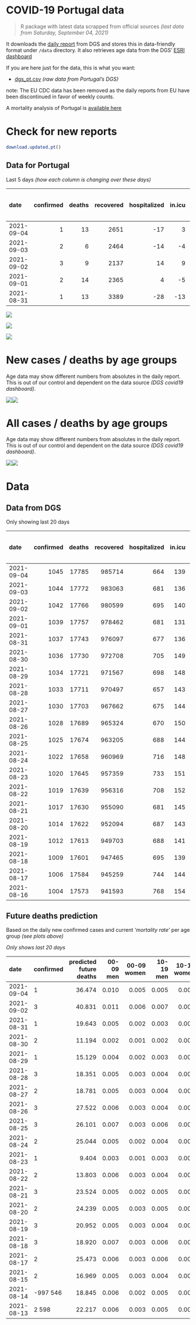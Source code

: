 COVID-19 Portugal data
================

> R package with latest data scrapped from official sources *(last data
> from Saturday, September 04, 2021)*

It downloads the [daily
report](https://covid19.min-saude.pt/relatorio-de-situacao/) from DGS
and stores this in data-friendly format under `/data` directory. It also
retrieves age data from the DGS’ [ESRI
dashboard](https://covid19.min-saude.pt/ponto-de-situacao-atual-em-portugal/)

If you are here just for the data, this is what you want:

-   [dgs\_pt.csv](raw/master/data/dgs_pt.csv) *(raw data from Portugal’s
    DGS)*

note: The EU CDC data has been removed as the daily reports from EU have
been discontinued in favor of weekly counts.

A mortality analysis of Portugal is [available
here](https://averissimo.github.io/covid19-analysis/mortality.html)

# Check for new reports

``` r
download.updated.pt()
```

## Data for Portugal

Last 5 days *(how each column is changing over these days)*

| date       | confirmed | deaths | recovered | hospitalized | in.icu | first vaccine | second vaccine | confirmed m 00-09 | confirmed w 00-09 | confirmed m 10-19 | confirmed w 10-19 | confirmed m 20-29 | confirmed w 20-29 | confirmed m 30-39 | confirmed w 30-39 | confirmed m 40-49 | confirmed w 40-49 | confirmed m 50-59 | confirmed w 50-59 | confirmed m 60-69 | confirmed w 60-69 | confirmed m 70-79 | confirmed w 70-79 | confirmed m 80+ | confirmed w 80+ | death m 00-09 | death w 00-09 | death m 10-19 | death w 10-19 | death m 20-29 | death w 20-29 | death m 30-39 | death w 30-39 | death m 40-49 | death w 40-49 | death m 50-59 | death w 50-59 | death m 60-69 | death w 60-69 | death m 70-79 | death w 70-79 | death m 80+ | death w 80+ |
|:-----------|----------:|-------:|----------:|-------------:|-------:|--------------:|---------------:|------------------:|------------------:|------------------:|------------------:|------------------:|------------------:|------------------:|------------------:|------------------:|------------------:|------------------:|------------------:|------------------:|------------------:|------------------:|------------------:|----------------:|----------------:|--------------:|--------------:|--------------:|--------------:|--------------:|--------------:|--------------:|--------------:|--------------:|--------------:|--------------:|--------------:|--------------:|--------------:|--------------:|--------------:|------------:|------------:|
| 2021-09-04 |         1 |     13 |      2651 |          -17 |      3 |            NA |             NA |                NA |                NA |                NA |                NA |                NA |                NA |                NA |                NA |                NA |                NA |                NA |                NA |                NA |                NA |                NA |                NA |              NA |              NA |            NA |            NA |            NA |            NA |            NA |            NA |            NA |            NA |            NA |            NA |            NA |            NA |            NA |            NA |            NA |            NA |          NA |          NA |
| 2021-09-03 |         2 |      6 |      2464 |          -14 |     -4 |            NA |             NA |                NA |                NA |                NA |                NA |                NA |                NA |                NA |                NA |                NA |                NA |                NA |                NA |                NA |                NA |                NA |                NA |              NA |              NA |            NA |            NA |            NA |            NA |            NA |            NA |            NA |            NA |            NA |            NA |            NA |            NA |            NA |            NA |            NA |            NA |          NA |          NA |
| 2021-09-02 |         3 |      9 |      2137 |           14 |      9 |         43945 |          59719 |                NA |                NA |                NA |                NA |                NA |                NA |                NA |                NA |                NA |                NA |                NA |                NA |                NA |                NA |                NA |                NA |              NA |              NA |            NA |            NA |            NA |            NA |            NA |            NA |            NA |            NA |            NA |            NA |            NA |            NA |            NA |            NA |            NA |            NA |          NA |          NA |
| 2021-09-01 |         2 |     14 |      2365 |            4 |     -5 |         23799 |          26972 |                NA |                NA |                NA |                NA |                NA |                NA |                NA |                NA |                NA |                NA |                NA |                NA |                NA |                NA |                NA |                NA |              NA |              NA |            NA |            NA |            NA |            NA |            NA |            NA |            NA |            NA |            NA |            NA |            NA |            NA |            NA |            NA |            NA |            NA |          NA |          NA |
| 2021-08-31 |         1 |     13 |      3389 |          -28 |    -13 |         30995 |          23838 |                76 |                61 |               167 |               156 |               230 |               196 |               146 |               147 |               116 |               140 |                89 |               102 |                63 |                56 |                49 |                41 |              20 |              51 |             0 |             0 |             0 |             0 |             0 |             0 |             0 |             0 |             0 |             0 |             1 |             0 |             0 |             1 |             1 |             3 |           0 |           7 |

![](README_files/figure-gfm/totals-1.svg)<!-- -->

![](README_files/figure-gfm/differential-1.svg)<!-- -->

![](README_files/figure-gfm/differential_7days-1.svg)<!-- -->

# New cases / deaths by age groups

Age data may show different numbers from absolutes in the daily report.
This is out of our control and dependent on the data source *(DGS
covid19 dashboard)*.

![](README_files/figure-gfm/new_cases_deaths-1.svg)<!-- -->![](README_files/figure-gfm/new_cases_deaths-2.svg)<!-- -->

# All cases / deaths by age groups

Age data may show different numbers from absolutes in the daily report.
This is out of our control and dependent on the data source *(DGS
covid19 dashboard)*.

![](README_files/figure-gfm/total_cases_deaths-1.svg)<!-- -->![](README_files/figure-gfm/total_cases_deaths-2.svg)<!-- -->

# Data

## Data from DGS

Only showing last 20 days

| date       | confirmed | deaths | recovered | hospitalized | in.icu | confirmed m 00-09 | confirmed w 00-09 | confirmed m 10-19 | confirmed w 10-19 | confirmed m 20-29 | confirmed w 20-29 | confirmed m 30-39 | confirmed w 30-39 | confirmed m 40-49 | confirmed w 40-49 | confirmed m 50-59 | confirmed w 50-59 | confirmed m 60-69 | confirmed w 60-69 | confirmed m 70-79 | confirmed w 70-79 | confirmed m 80+ | confirmed w 80+ | death m 00-09 | death w 00-09 | death m 10-19 | death w 10-19 | death m 20-29 | death w 20-29 | death m 30-39 | death w 30-39 | death m 40-49 | death w 40-49 | death m 50-59 | death w 50-59 | death m 60-69 | death w 60-69 | death m 70-79 | death w 70-79 | death m 80+ | death w 80+ | first vaccine | second vaccine |
|:-----------|----------:|-------:|----------:|-------------:|-------:|------------------:|------------------:|------------------:|------------------:|------------------:|------------------:|------------------:|------------------:|------------------:|------------------:|------------------:|------------------:|------------------:|------------------:|------------------:|------------------:|----------------:|----------------:|--------------:|--------------:|--------------:|--------------:|--------------:|--------------:|--------------:|--------------:|--------------:|--------------:|--------------:|--------------:|--------------:|--------------:|--------------:|--------------:|------------:|------------:|--------------:|---------------:|
| 2021-09-04 |      1045 |  17785 |    985714 |          664 |    139 |             32260 |             31047 |             55786 |             56132 |             82658 |             87392 |             72424 |             81782 |             75489 |             92970 |             63487 |             79810 |             46280 |             50688 |             29286 |             32954 |           24981 |           49694 |             2 |             1 |             1 |             1 |             8 |             5 |            26 |            20 |           106 |            66 |           357 |           153 |          1124 |           494 |          2382 |          1427 |        5324 |        6288 |            NA |             NA |
| 2021-09-03 |      1044 |  17772 |    983063 |          681 |    136 |                NA |                NA |                NA |                NA |                NA |                NA |                NA |                NA |                NA |                NA |                NA |                NA |                NA |                NA |                NA |                NA |              NA |              NA |            NA |            NA |            NA |            NA |            NA |            NA |            NA |            NA |            NA |            NA |            NA |            NA |            NA |            NA |            NA |            NA |          NA |          NA |            NA |             NA |
| 2021-09-02 |      1042 |  17766 |    980599 |          695 |    140 |             32097 |             30898 |             55486 |             55844 |             82257 |             87026 |             72180 |             81531 |             75278 |             92713 |             63308 |             79642 |             46157 |             50539 |             29220 |             32867 |           24933 |           49610 |             2 |             1 |             1 |             1 |             8 |             5 |            26 |            20 |           106 |            66 |           357 |           153 |          1122 |           493 |          2381 |          1426 |        5316 |        6282 |       8324011 |        5853926 |
| 2021-09-01 |      1039 |  17757 |    978462 |          681 |    131 |                NA |                NA |                NA |                NA |                NA |                NA |                NA |                NA |                NA |                NA |                NA |                NA |                NA |                NA |                NA |                NA |              NA |              NA |            NA |            NA |            NA |            NA |            NA |            NA |            NA |            NA |            NA |            NA |            NA |            NA |            NA |            NA |            NA |            NA |          NA |          NA |       8280066 |        5794207 |
| 2021-08-31 |      1037 |  17743 |    976097 |          677 |    136 |             31913 |             30711 |             55095 |             55472 |             81729 |             86622 |             71874 |             81237 |             75013 |             92365 |             63100 |             79379 |             46011 |             50373 |             29122 |             32743 |           24873 |           49555 |             2 |             1 |             1 |             1 |             8 |             5 |            26 |            20 |           106 |            66 |           354 |           153 |          1118 |           491 |          2377 |          1425 |        5314 |        6275 |       8256267 |        5767235 |
| 2021-08-30 |      1036 |  17730 |    972708 |          705 |    149 |             31837 |             30650 |             54928 |             55316 |             81499 |             86426 |             71728 |             81090 |             74897 |             92225 |             63011 |             79277 |             45948 |             50317 |             29073 |             32702 |           24853 |           49504 |             2 |             1 |             1 |             1 |             8 |             5 |            26 |            20 |           106 |            66 |           353 |           153 |          1118 |           490 |          2376 |          1422 |        5314 |        6268 |       8225272 |        5743397 |
| 2021-08-29 |      1034 |  17721 |    971567 |          698 |    148 |             31805 |             30604 |             54840 |             55221 |             81362 |             86302 |             71648 |             81005 |             74830 |             92161 |             62963 |             79219 |             45916 |             50283 |             29057 |             32683 |           24841 |           49466 |             2 |             1 |             1 |             1 |             8 |             5 |            26 |            20 |           106 |            66 |           353 |           153 |          1118 |           489 |          2376 |          1421 |        5309 |        6266 |       8198185 |        5740466 |
| 2021-08-28 |      1033 |  17711 |    970497 |          657 |    143 |             31733 |             30544 |             54656 |             55060 |             81117 |             86115 |             71521 |             80890 |             74736 |             92030 |             62875 |             79125 |             45866 |             50226 |             29022 |             32651 |           24819 |           49439 |             2 |             1 |             1 |             1 |             8 |             5 |            26 |            20 |           106 |            66 |           353 |           153 |          1118 |           489 |          2376 |          1420 |        5305 |        6261 |       8123122 |        5736684 |
| 2021-08-27 |      1030 |  17703 |    967662 |          675 |    144 |             31651 |             30461 |             54441 |             54816 |             80802 |             85838 |             71357 |             80726 |             74612 |             91856 |             62776 |             78987 |             45807 |             50143 |             28989 |             32610 |           24803 |           49384 |             2 |             1 |             1 |             1 |             8 |             5 |            26 |            20 |           106 |            66 |           353 |           153 |          1118 |           488 |          2374 |          1420 |        5302 |        6259 |       8085852 |        5713954 |
| 2021-08-26 |      1028 |  17689 |    965324 |          670 |    150 |             31578 |             30381 |             54203 |             54594 |             80453 |             85540 |             71189 |             80569 |             74496 |             91681 |             62691 |             78875 |             45733 |             50066 |             28949 |             32562 |           24778 |           49349 |             2 |             1 |             1 |             1 |             8 |             5 |            26 |            20 |           106 |            66 |           353 |           152 |          1117 |           487 |          2371 |          1419 |        5301 |        6253 |       8045122 |        5699370 |
| 2021-08-25 |      1025 |  17674 |    963205 |          688 |    144 |             31485 |             30298 |             53953 |             54362 |             80104 |             85223 |             70994 |             80422 |             74371 |             91533 |             62585 |             78750 |             45659 |             49976 |             28900 |             32497 |           24735 |           49289 |             2 |             1 |             1 |             1 |             8 |             5 |            26 |            20 |           106 |            66 |           352 |           151 |          1117 |           486 |          2371 |          1417 |        5298 |        6246 |       7996430 |        5683920 |
| 2021-08-24 |      1022 |  17658 |    960969 |          716 |    148 |             31376 |             30192 |             53627 |             54043 |             79662 |             84854 |             70824 |             80215 |             74233 |             91337 |             62469 |             78586 |             45586 |             49878 |             28844 |             32422 |           24704 |           49230 |             2 |             1 |             1 |             1 |             8 |             5 |            26 |            20 |           106 |            66 |           350 |           150 |          1116 |           486 |          2368 |          1416 |        5296 |        6240 |       7949298 |        5670487 |
| 2021-08-23 |      1020 |  17645 |    957359 |          733 |    151 |             31292 |             30123 |             53406 |             53796 |             79346 |             84606 |             70677 |             80083 |             74109 |             91184 |             62386 |             78471 |             45527 |             49805 |             28802 |             32374 |           24662 |           49172 |             2 |             1 |             1 |             1 |             8 |             5 |            26 |            20 |           106 |            66 |           350 |           149 |          1114 |           486 |          2368 |          1415 |        5292 |        6235 |            NA |             NA |
| 2021-08-22 |      1019 |  17639 |    956316 |          708 |    152 |             31244 |             30085 |             53265 |             53667 |             79186 |             84457 |             70606 |             80017 |             74058 |             91120 |             62345 |             78428 |             45505 |             49774 |             28785 |             32352 |           24647 |           49152 |             2 |             1 |             1 |             1 |             8 |             5 |            26 |            20 |           106 |            66 |           350 |           149 |          1114 |           485 |          2367 |          1415 |        5292 |        6231 |       7894394 |        5655895 |
| 2021-08-21 |      1017 |  17630 |    955090 |          681 |    145 |             31151 |             29986 |             53038 |             53433 |             78841 |             84188 |             70478 |             79884 |             73969 |             91012 |             62270 |             78325 |             45463 |             49724 |             28753 |             32313 |           24630 |           49125 |             2 |             1 |             1 |             1 |             8 |             5 |            26 |            20 |           105 |            66 |           350 |           149 |          1113 |           485 |          2366 |          1414 |        5288 |        6230 |       7725566 |        5651939 |
| 2021-08-20 |      1014 |  17622 |    952094 |          687 |    143 |             31069 |             29917 |             52757 |             53152 |             78465 |             83828 |             70283 |             79690 |             73856 |             90850 |             62148 |             78197 |             45399 |             49655 |             28724 |             32265 |           24599 |           49055 |             2 |             1 |             1 |             1 |             8 |             5 |            25 |            20 |           105 |            66 |           350 |           149 |          1113 |           484 |          2364 |          1414 |        5285 |        6229 |       7669932 |        5627559 |
| 2021-08-19 |      1012 |  17613 |    949703 |          688 |    141 |             30995 |             29836 |             52502 |             52895 |             78090 |             83500 |             70103 |             79527 |             73743 |             90718 |             62062 |             78068 |             45344 |             49578 |             28676 |             32208 |           24569 |           48990 |             2 |             1 |             1 |             1 |             8 |             5 |            25 |            20 |           105 |            66 |           350 |           148 |          1113 |           484 |          2361 |          1414 |        5283 |        6226 |       7610679 |        5612217 |
| 2021-08-18 |      1009 |  17601 |    947465 |          695 |    139 |             30915 |             29738 |             52259 |             52639 |             77693 |             83152 |             69927 |             79359 |             73620 |             90564 |             61967 |             77954 |             45273 |             49503 |             28640 |             32171 |           24543 |           48933 |             2 |             1 |             1 |             1 |             8 |             5 |            25 |            20 |           104 |            66 |           350 |           148 |          1112 |           484 |          2359 |          1413 |        5279 |        6223 |       7549813 |        5593475 |
| 2021-08-17 |      1006 |  17584 |    945259 |          744 |    144 |             30804 |             29646 |             51937 |             52323 |             77253 |             82717 |             69744 |             79178 |             73458 |             90368 |             61854 |             77813 |             45209 |             49436 |             28600 |             32123 |           24525 |           48885 |             2 |             1 |             1 |             1 |             8 |             5 |            25 |            20 |           104 |            66 |           350 |           148 |          1111 |           484 |          2357 |          1411 |        5272 |        6218 |       7494705 |        5567766 |
| 2021-08-16 |      1004 |  17573 |    941593 |          768 |    154 |                NA |                NA |                NA |                NA |                NA |                NA |                NA |                NA |                NA |                NA |                NA |                NA |                NA |                NA |                NA |                NA |              NA |              NA |            NA |            NA |            NA |            NA |            NA |            NA |            NA |            NA |            NA |            NA |            NA |            NA |            NA |            NA |            NA |            NA |          NA |          NA |       7427563 |        5536360 |

## Future deaths prediction

Based on the daily new confirmed cases and current *‘mortality rate’*
per age group *(see plots above)*

*Only shows last 20 days*

| date       | confirmed | predicted future deaths | 00-09 men | 00-09 women | 10-19 men | 10-19 women | 20-29 men | 20-29 women | 30-39 men | 30-39 women | 40-49 men | 40-49 women | 50-59 men | 50-59 women | 60-69 men | 60-69 women | 70-79 men | 70-79 women | 80+ men | 80+ women |
|:-----------|:----------|------------------------:|----------:|------------:|----------:|------------:|----------:|------------:|----------:|------------:|----------:|------------:|----------:|------------:|----------:|------------:|----------:|------------:|--------:|----------:|
| 2021-09-04 | 1         |                  36.474 |     0.010 |       0.005 |     0.005 |       0.005 |     0.039 |       0.021 |     0.088 |       0.061 |     0.296 |       0.182 |     1.007 |       0.322 |     2.987 |       1.452 |     5.368 |       3.767 |  10.230 |    10.629 |
| 2021-09-02 | 3         |                  40.831 |     0.011 |       0.006 |     0.007 |       0.007 |     0.051 |       0.023 |     0.110 |       0.072 |     0.372 |       0.247 |     1.170 |       0.504 |     3.546 |       1.618 |     7.971 |       5.370 |  12.787 |     6.959 |
| 2021-08-31 | 1         |                  19.643 |     0.005 |       0.002 |     0.003 |       0.003 |     0.022 |       0.011 |     0.052 |       0.036 |     0.163 |       0.099 |     0.500 |       0.196 |     1.530 |       0.546 |     3.985 |       1.775 |   4.262 |     6.453 |
| 2021-08-30 | 2         |                  11.194 |     0.002 |       0.001 |     0.002 |       0.002 |     0.013 |       0.007 |     0.029 |       0.021 |     0.094 |       0.045 |     0.270 |       0.111 |     0.777 |       0.331 |     1.301 |       0.823 |   2.557 |     4.808 |
| 2021-08-29 | 1         |                  15.129 |     0.004 |       0.002 |     0.003 |       0.003 |     0.024 |       0.011 |     0.046 |       0.028 |     0.132 |       0.093 |     0.495 |       0.180 |     1.214 |       0.556 |     2.847 |       1.386 |   4.689 |     3.416 |
| 2021-08-28 | 3         |                  18.351 |     0.005 |       0.003 |     0.004 |       0.004 |     0.030 |       0.016 |     0.059 |       0.040 |     0.174 |       0.124 |     0.557 |       0.265 |     1.433 |       0.809 |     2.684 |       1.775 |   3.410 |     6.959 |
| 2021-08-27 | 2         |                  18.781 |     0.005 |       0.003 |     0.004 |       0.004 |     0.034 |       0.017 |     0.060 |       0.038 |     0.163 |       0.124 |     0.478 |       0.215 |     1.797 |       0.750 |     3.253 |       2.079 |   5.328 |     4.429 |
| 2021-08-26 | 3         |                  27.522 |     0.006 |       0.003 |     0.004 |       0.004 |     0.034 |       0.018 |     0.070 |       0.036 |     0.176 |       0.105 |     0.596 |       0.240 |     1.797 |       0.877 |     3.985 |       2.815 |   9.164 |     7.592 |
| 2021-08-25 | 3         |                  26.101 |     0.007 |       0.003 |     0.006 |       0.006 |     0.043 |       0.021 |     0.061 |       0.051 |     0.194 |       0.139 |     0.652 |       0.314 |     1.773 |       0.955 |     4.555 |       3.248 |   6.607 |     7.466 |
| 2021-08-24 | 2         |                  25.044 |     0.005 |       0.002 |     0.004 |       0.004 |     0.031 |       0.014 |     0.053 |       0.032 |     0.174 |       0.109 |     0.467 |       0.220 |     1.433 |       0.711 |     3.416 |       2.079 |   8.951 |     7.339 |
| 2021-08-23 | 1         |                   9.404 |     0.003 |       0.001 |     0.003 |       0.002 |     0.015 |       0.009 |     0.025 |       0.016 |     0.072 |       0.045 |     0.231 |       0.082 |     0.534 |       0.302 |     1.383 |       0.953 |   3.197 |     2.531 |
| 2021-08-22 | 2         |                  13.803 |     0.006 |       0.003 |     0.004 |       0.004 |     0.033 |       0.015 |     0.046 |       0.033 |     0.125 |       0.077 |     0.422 |       0.197 |     1.020 |       0.487 |     2.603 |       1.689 |   3.623 |     3.416 |
| 2021-08-21 | 3         |                  23.524 |     0.005 |       0.002 |     0.005 |       0.005 |     0.036 |       0.021 |     0.070 |       0.047 |     0.159 |       0.115 |     0.686 |       0.245 |     1.554 |       0.672 |     2.359 |       2.079 |   6.607 |     8.857 |
| 2021-08-20 | 2         |                  24.239 |     0.005 |       0.003 |     0.005 |       0.005 |     0.036 |       0.019 |     0.065 |       0.040 |     0.159 |       0.094 |     0.484 |       0.247 |     1.336 |       0.750 |     3.904 |       2.468 |   6.394 |     8.225 |
| 2021-08-19 | 3         |                  20.952 |     0.005 |       0.003 |     0.004 |       0.005 |     0.038 |       0.020 |     0.063 |       0.041 |     0.173 |       0.109 |     0.534 |       0.219 |     1.724 |       0.731 |     2.928 |       1.602 |   5.541 |     7.212 |
| 2021-08-18 | 3         |                  18.920 |     0.007 |       0.003 |     0.006 |       0.006 |     0.043 |       0.025 |     0.066 |       0.044 |     0.227 |       0.139 |     0.635 |       0.270 |     1.554 |       0.653 |     3.253 |       2.079 |   3.836 |     6.074 |
| 2021-08-17 | 2         |                  25.473 |     0.006 |       0.003 |     0.006 |       0.006 |     0.044 |       0.024 |     0.073 |       0.052 |     0.246 |       0.139 |     0.894 |       0.291 |     1.579 |       0.867 |     3.904 |       2.035 |   7.459 |     7.845 |
| 2021-08-15 | 2         |                  16.969 |     0.005 |       0.003 |     0.004 |       0.004 |     0.033 |       0.016 |     0.053 |       0.034 |     0.149 |       0.081 |     0.506 |       0.184 |     1.433 |       0.585 |     2.603 |       1.992 |   4.476 |     4.808 |
| 2021-08-14 | -997 546  |                  18.845 |     0.006 |       0.002 |     0.005 |       0.005 |     0.037 |       0.019 |     0.065 |       0.046 |     0.173 |       0.105 |     0.478 |       0.232 |     1.627 |       0.643 |     2.847 |       2.079 |   5.541 |     4.935 |
| 2021-08-13 | 2 598     |                  22.217 |     0.006 |       0.003 |     0.005 |       0.005 |     0.035 |       0.020 |     0.061 |       0.040 |     0.166 |       0.122 |     0.641 |       0.228 |     1.409 |       0.770 |     2.765 |       1.429 |   8.312 |     6.200 |

